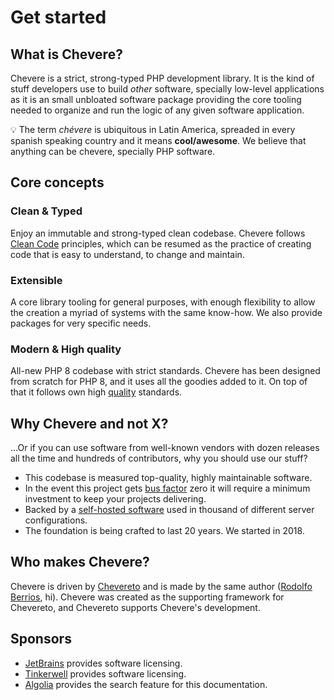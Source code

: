 # Get started

## What is Chevere?

Chevere is a strict, strong-typed PHP development library. It is the kind of stuff developers use to build *other* software, specially low-level applications as it is an small unbloated software package providing the core tooling needed to organize and run the logic of any given software application.

💡 The term *chévere* is ubiquitous in Latin America, spreaded in every spanish speaking country and it means **cool/awesome**. We believe that anything can be chevere, specially PHP software.

## Core concepts

### Clean & Typed

Enjoy an immutable and strong-typed clean codebase. Chevere follows [Clean Code](http://cleancoder.com/products) principles, which can be resumed as the practice of creating code that is easy to understand, to change and maintain.

### Extensible

A core library tooling for general purposes, with enough flexibility to allow the creation a myriad of systems with the same know-how. We also provide packages for very specific needs.

### Modern & High quality

All-new PHP 8 codebase with strict standards. Chevere has been designed from scratch for PHP 8, and it uses all the goodies added to it. On top of that it follows own high [quality](../developer/standard/quality.md) standards.

## Why Chevere and not X?

...Or if you can use software from well-known vendors with dozen  releases all the time and hundreds of contributors, why you should use our stuff?

* This codebase is measured top-quality, highly maintainable software.
* In the event this project gets [bus factor](https://en.wikipedia.org/wiki/Bus_factor) zero it will require a minimum investment to keep your projects delivering.
* Backed by a [self-hosted software](https://chevereto.com) used in thousand of different server configurations.
* The foundation is being crafted to last 20 years. We started in 2018.

## Who makes Chevere?

Chevere is driven by [Chevereto](https://chevereto.com) and is made by the same author ([Rodolfo Berrios](https://rodolfoberrios.com), hi). Chevere was created as the supporting framework for Chevereto, and Chevereto supports Chevere's development.

## Sponsors

* [JetBrains](https://www.jetbrains.com/opensource/) provides software licensing.
* [Tinkerwell](https://tinkerwell.app/) provides software licensing.
* [Algolia](https://algolia.com) provides the search feature for this documentation.

